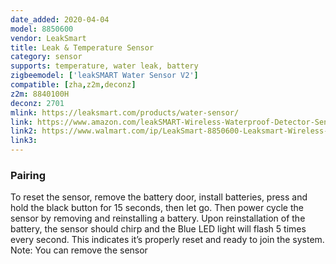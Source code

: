 ```yaml
---
date_added: 2020-04-04
model: 8850600
vendor: LeakSmart
title: Leak & Temperature Sensor
category: sensor
supports: temperature, water leak, battery
zigbeemodel: ['leakSMART Water Sensor V2']
compatible: [zha,z2m,deconz]
z2m: 8840100H
deconz: 2701
mlink: https://leaksmart.com/products/water-sensor/
link: https://www.amazon.com/leakSMART-Wireless-Waterproof-Detector-Sensor/dp/B0718Z7QLC
link2: https://www.walmart.com/ip/LeakSmart-8850600-Leaksmart-Wireless-Water-Leak-Sensor/904625934
link3: 
---
```


### Pairing
To reset the sensor, remove the battery door, install
batteries, press and hold the black button for 15 seconds,
then let go. Then power cycle the sensor by removing and
reinstalling a battery. Upon reinstallation of the battery,
the sensor should chirp and the Blue LED light will flash 5
times every second. This indicates it’s properly reset and
ready to join the system.
Note: You can remove the sensor 